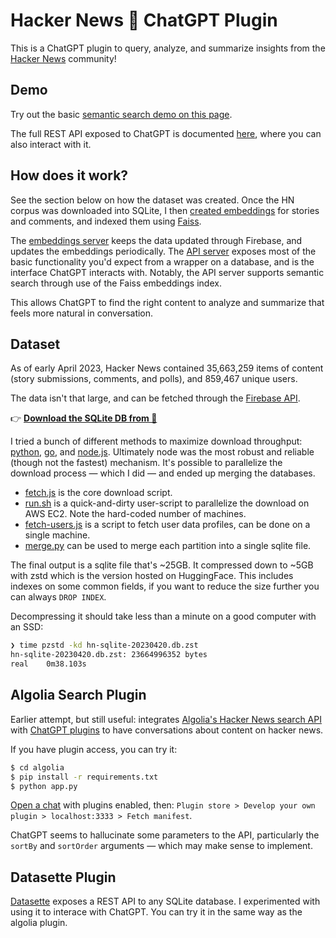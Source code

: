 # Hacker News 🤝 ChatGPT Plugin

This is a ChatGPT plugin to query, analyze, and summarize insights from the [Hacker News](https://news.ycombinator.com) community!

## Demo

Try out the basic [semantic search demo on this page](https://hn.kix.in/).

The full REST API exposed to ChatGPT is documented [here](https://hn.kix.in/docs), where you can also interact with it.

## How does it work?

See the section below on how the dataset was created. Once the HN corpus was downloaded into SQLite, I then [created embeddings](embeddings/embed.py) for stories and comments, and indexed them using [Faiss](https://github.com/facebookresearch/faiss/).

The [embeddings server](embeddings/main.py) keeps the data updated through Firebase, and updates the embeddings periodically. The [API server](api-server/main.py) exposes most of the basic functionality you'd expect from a wrapper on a database, and is the interface ChatGPT interacts with. Notably, the API server supports semantic search through use of the Faiss embeddings index.

This allows ChatGPT to find the right content to analyze and summarize that feels more natural in conversation.

## Dataset

As of early April 2023, Hacker News contained 35,663,259 items of content (story submissions, comments, and polls), and 859,467 unique users.

The data isn't that large, and can be fetched through the [Firebase API](https://github.com/HackerNews/API).

👉 [**Download the SQLite DB from 🤗**](https://huggingface.co/datasets/anantn/hacker-news/tree/main)

I tried a bunch of different methods to maximize download throughput: [python](hn-to-sqlite/python), [go](hn-to-sqlite/go), and [node.js](hn-to-sqlite/node). Ultimately node was the most robust and reliable (though not the fastest) mechanism. It's possible to parallelize the download process &mdash; which I did &mdash; and ended up merging the databases.

* [fetch.js](hn-to-sqlite/node/fetch.js) is the core download script.
* [run.sh](hn-to-sqlite/node/run.sh) is a quick-and-dirty user-script to parallelize the download on AWS EC2. Note the hard-coded number of machines.
* [fetch-users.js](hn-to-sqlite/node/fetch-users.js) is a script to fetch user data profiles, can be done on a single machine.
* [merge.py](hn-to-sqlite/python/merge.py) can be used to merge each partition into a single sqlite file.

The final output is a sqlite file that's ~25GB. It compressed down to ~5GB with zstd which is the version hosted on HuggingFace. This includes indexes on some common fields, if you want to reduce the size further you can always `DROP INDEX`.

Decompressing it should take less than a minute on a good computer with an SSD:

```bash
❯ time pzstd -kd hn-sqlite-20230420.db.zst
hn-sqlite-20230420.db.zst: 23664996352 bytes
real    0m38.103s
```

## Algolia Search Plugin

Earlier attempt, but still useful: integrates [Algolia's Hacker News search API](https://hn.algolia.com/api) with [ChatGPT plugins](https://openai.com/blog/chatgpt-plugins) to have conversations about content on hacker news.

If you have plugin access, you can try it:

```bash
$ cd algolia
$ pip install -r requirements.txt
$ python app.py
```

[Open a chat](https://chat.openai.com/) with plugins enabled, then: `Plugin store > Develop your own plugin > localhost:3333 > Fetch manifest`.

ChatGPT seems to hallucinate some parameters to the API, particularly the `sortBy` and `sortOrder` arguments &mdash; which may make sense to implement.

## Datasette Plugin

[Datasette](https://datasette.io/) exposes a REST API to any SQLite database. I experimented with using it to interace with ChatGPT. You can try it in the same way as the algolia plugin.
